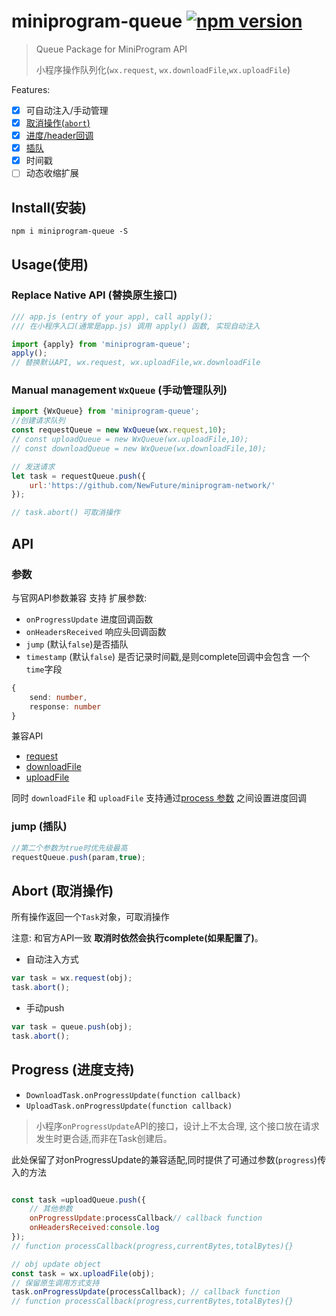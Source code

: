# miniprogram-queue [![npm version](https://badge.fury.io/js/miniprogram-queue.svg)](https://npmjs.com/package/miniprogram-queue)

> Queue Package for MiniProgram API
>
> 小程序操作队列化(`wx.request`, `wx.downloadFile`,`wx.uploadFile`)


Features:

* [x] 可自动注入/手动管理
* [x] [取消操作(`abort`)](#abort-取消操作)
* [x] [进度/header回调](#progress-进度支持)
* [x] [插队](#jump-插队)
* [x] 时间戳
* [ ] 动态收缩扩展

## Install(安装)

```
npm i miniprogram-queue -S
```

## Usage(使用)

### Replace Native API (替换原生接口)


```js
/// app.js (entry of your app), call apply();
/// 在小程序入口(通常是app.js) 调用 apply() 函数, 实现自动注入

import {apply} from 'miniprogram-queue';
apply(); 
// 替换默认API, wx.request, wx.uploadFile,wx.downloadFile
```

### Manual management `WxQueue` (手动管理队列)

```js
import {WxQueue} from 'miniprogram-queue';
//创建请求队列
const requestQueue = new WxQueue(wx.request,10);
// const uploadQueue = new WxQueue(wx.uploadFile,10);
// const downloadQueue = new WxQueue(wx.downloadFile,10);

// 发送请求
let task = requestQueue.push({
    url:'https://github.com/NewFuture/miniprogram-network/'
});

// task.abort() 可取消操作
```

## API 

### 参数

与官网API参数兼容 支持 扩展参数:
* `onProgressUpdate` 进度回调函数
* `onHeadersReceived` 响应头回调函数
* `jump` (默认`false`)是否插队
* `timestamp` (默认`false`) 是否记录时间戳,是则complete回调中会包含 一个`time`字段
```ts
{
    send: number,
    response: number
}
```

兼容API
* [request](https://developers.weixin.qq.com/miniprogram/dev/api/network/request/wx.request.html)
* [downloadFile](https://developers.weixin.qq.com/miniprogram/dev/api/network/download/wx.downloadFile.html)
* [uploadFile](https://developers.weixin.qq.com/miniprogram/dev/api/network/upload/wx.uploadFile.html) 

同时 `downloadFile` 和 `uploadFile` 支持通过[process 参数](#progress) 之间设置进度回调

### jump (插队)

```js
//第二个参数为true时优先级最高
requestQueue.push(param,true);
```

## Abort (取消操作)

所有操作返回一个`Task`对象，可取消操作

注意: 和官方API一致 **取消时依然会执行complete(如果配置了)**。

* 自动注入方式
```js
var task = wx.request(obj);
task.abort();
```

* 手动push
```js
var task = queue.push(obj);
task.abort();
```

## Progress (进度支持)

* `DownloadTask.onProgressUpdate(function callback)`
* `UploadTask.onProgressUpdate(function callback)`

> 小程序`onProgressUpdate`API的接口，设计上不太合理,
> 这个接口放在请求发生时更合适,而非在Task创建后。

此处保留了对onProgressUpdate的兼容适配,同时提供了可通过参数(`progress`)传入的方法

```js

const task =uploadQueue.push({
    // 其他参数
    onProgressUpdate:processCallback// callback function
    onHeadersReceived:console.log
});
// function processCallback(progress,currentBytes,totalBytes){}
```

```js
// obj update object
const task = wx.uploadFile(obj);
// 保留原生调用方式支持
task.onProgressUpdate(processCallback); // callback function
// function processCallback(progress,currentBytes,totalBytes){}
```
